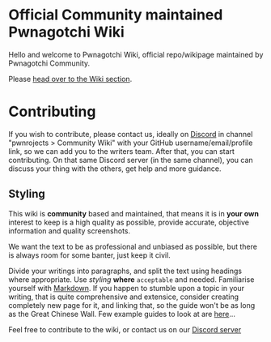 # Official Community maintained Pwnagotchi Wiki

Hello and welcome to Pwnagotchi Wiki, official repo/wikipage maintained by Pwnagotchi Community.

Please [head over to the Wiki section](https://github.com/pwndevelopers/community-wiki/wiki).

# Contributing
If you wish to contribute, please contact us, ideally on [Discord](https://discord.gg/PgaU3Vp) in channel "pwnrojects > Community Wiki" with your GitHub username/email/profile link, so we can add you to the writers team. After that, you can start contributing. On that same Discord server (in the same channel), you can discuss your thing with the others, get help and more guidance.

## Styling
This wiki is **community** based and maintained, that means it is in **your own** interest to keep is a high quality as possible, provide accurate, objective information and quality screenshots. 

We want the text to be as professional and unbiased as possible, but there is always room for some banter, just keep it civil. 

Divide your writings into paragraphs, and split the text using headings where appropriate. Use _styling_ **where** `acceptable` and needed. Familiarise yourself with [Markdown](https://docs.github.com/en/get-started/writing-on-github/getting-started-with-writing-and-formatting-on-github). If you happen to stumble upon a topic in your writing, that is quite comprehensive and extensice, consider creating completely new page for it, and linking that, so the guide won't be as long as the Great Chinese Wall. Few example guides to look at are [here](https://github.com/pwndevelopers/community-wiki/wiki/Building-your-first-budget-Pwnagotchi-using-RPi-0-W)...

Feel free to contribute to the wiki, or contact us on our [Discord server](https://discord.gg/PgaU3Vp)
